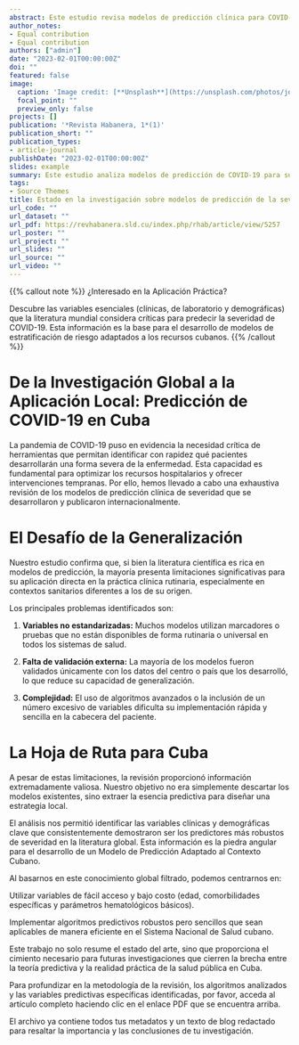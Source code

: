 ```yaml
---
abstract: Este estudio revisa modelos de predicción clínica para COVID-19, identificando variables y algoritmos clave. Aunque la mayoría de los modelos no son aplicables directamente en la práctica clínica, la información obtenida es valiosa para desarrollar modelos adaptados al contexto cubano.
author_notes:
- Equal contribution
- Equal contribution
authors: ["admin"]
date: "2023-02-01T00:00:00Z"
doi: ""
featured: false
image:
  caption: 'Image credit: [**Unsplash**](https://unsplash.com/photos/jdD8gXaTZsc)'
  focal_point: ""
  preview_only: false
projects: []
publication: '*Revista Habanera, 1*(1)'
publication_short: ""
publication_types:
- article-journal
publishDate: "2023-02-01T00:00:00Z"
slides: example
summary: Este estudio analiza modelos de predicción de COVID-19 para su aplicación en Cuba. Los modelos existentes tienen limitaciones, pero la investigación proporciona datos útiles para el desarrollo de nuevos modelos.
tags:
- Source Themes
title: Estado en la investigación sobre modelos de predicción de la severidad en confirmados de la Covid-19.
url_code: ""
url_dataset: ""
url_pdf: https://revhabanera.sld.cu/index.php/rhab/article/view/5257
url_poster: ""
url_project: ""
url_slides: ""
url_source: ""
url_video: ""
---
```

{{% callout note %}}
¿Interesado en la Aplicación Práctica?

Descubre las variables esenciales (clínicas, de laboratorio y demográficas) que la literatura mundial considera críticas para predecir la severidad de COVID-19. Esta información es la base para el desarrollo de modelos de estratificación de riesgo adaptados a los recursos cubanos.
{{% /callout %}}

# De la Investigación Global a la Aplicación Local: Predicción de COVID-19 en Cuba

La pandemia de COVID-19 puso en evidencia la necesidad crítica de herramientas que permitan identificar con rapidez qué pacientes desarrollarán una forma severa de la enfermedad. Esta capacidad es fundamental para optimizar los recursos hospitalarios y ofrecer intervenciones tempranas. Por ello, hemos llevado a cabo una exhaustiva revisión de los modelos de predicción clínica de severidad que se desarrollaron y publicaron internacionalmente.

# El Desafío de la Generalización

Nuestro estudio confirma que, si bien la literatura científica es rica en modelos de predicción, la mayoría presenta limitaciones significativas para su aplicación directa en la práctica clínica rutinaria, especialmente en contextos sanitarios diferentes a los de su origen.

Los principales problemas identificados son:

1. **Variables no estandarizadas:** Muchos modelos utilizan marcadores o pruebas que no están disponibles de forma rutinaria o universal en todos los sistemas de salud.

2. **Falta de validación externa:** La mayoría de los modelos fueron validados únicamente con los datos del centro o país que los desarrolló, lo que reduce su capacidad de generalización.

3. **Complejidad:** El uso de algoritmos avanzados o la inclusión de un número excesivo de variables dificulta su implementación rápida y sencilla en la cabecera del paciente.

# La Hoja de Ruta para Cuba

A pesar de estas limitaciones, la revisión proporcionó información extremadamente valiosa. Nuestro objetivo no era simplemente descartar los modelos existentes, sino extraer la esencia predictiva para diseñar una estrategia local.

El análisis nos permitió identificar las variables clínicas y demográficas clave que consistentemente demostraron ser los predictores más robustos de severidad en la literatura global. Esta información es la piedra angular para el desarrollo de un Modelo de Predicción Adaptado al Contexto Cubano.

Al basarnos en este conocimiento global filtrado, podemos centrarnos en:

Utilizar variables de fácil acceso y bajo costo (edad, comorbilidades específicas y parámetros hematológicos básicos).

Implementar algoritmos predictivos robustos pero sencillos que sean aplicables de manera eficiente en el Sistema Nacional de Salud cubano.

Este trabajo no solo resume el estado del arte, sino que proporciona el cimiento necesario para futuras investigaciones que cierren la brecha entre la teoría predictiva y la realidad práctica de la salud pública en Cuba.

Para profundizar en la metodología de la revisión, los algoritmos analizados y las variables predictivas específicas identificadas, por favor, acceda al artículo completo haciendo clic en el enlace PDF que se encuentra arriba.

El archivo ya contiene todos tus metadatos y un texto de blog redactado para resaltar la importancia y las conclusiones de tu investigación.